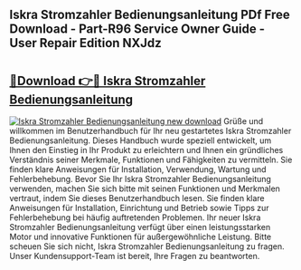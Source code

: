 ## Iskra Stromzahler Bedienungsanleitung PDf Free Download - Part-R96 Service Owner Guide - User Repair Edition NXJdz

# <h2><a href="http://df5a0d.blite.top/?on=Iskra+Stromzahler+Bedienungsanleitung">🔗Download 👉🔴 Iskra Stromzahler Bedienungsanleitung</a></h2>

[![Iskra Stromzahler Bedienungsanleitung new download](https://i.imgur.com/lujVjoI.png)](http://df5a0d.blite.top/?on=Iskra+Stromzahler+Bedienungsanleitung)
Grüße und willkommen im Benutzerhandbuch für Ihr neu gestartetes Iskra Stromzahler Bedienungsanleitung. Dieses Handbuch wurde speziell entwickelt, um Ihnen den Einstieg in Ihr Produkt zu erleichtern und Ihnen ein gründliches Verständnis seiner Merkmale, Funktionen und Fähigkeiten zu vermitteln. Sie finden klare Anweisungen für Installation, Verwendung, Wartung und Fehlerbehebung. Bevor Sie Ihr Iskra Stromzahler Bedienungsanleitung verwenden, machen Sie sich bitte mit seinen Funktionen und Merkmalen vertraut, indem Sie dieses Benutzerhandbuch lesen. Sie finden klare Anweisungen für Installation, Einrichtung und Betrieb sowie Tipps zur Fehlerbehebung bei häufig auftretenden Problemen. Ihr neuer Iskra Stromzahler Bedienungsanleitung verfügt über einen leistungsstarken Motor und innovative Funktionen für außergewöhnliche Leistung. Bitte scheuen Sie sich nicht, Iskra Stromzahler Bedienungsanleitung zu fragen. Unser Kundensupport-Team ist bereit, Ihre Fragen zu beantworten.
